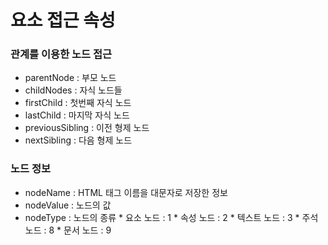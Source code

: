 # 요소 접근 속성

### 관계를 이용한 노드 접근
- parentNode          : 부모 노드
- childNodes          : 자식 노드들
- firstChild          : 첫번째 자식 노드
- lastChild           : 마지막 자식 노드
- previousSibling     : 이전 형제 노드
- nextSibling         : 다음 형제 노드

### 노드 정보
- nodeName      : HTML 태그 이름을 대문자로 저장한 정보
- nodeValue     : 노드의 값
- nodeType      : 노드의 종류
                * 요소 노드     : 1
                * 속성 노드     : 2
                * 텍스트 노드   : 3
                * 주석 노드     : 8
                * 문서 노드     : 9